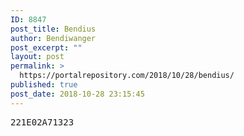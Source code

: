 ```yaml
---
ID: 8847
post_title: Bendius
author: Bendiwanger
post_excerpt: ""
layout: post
permalink: >
  https://portalrepository.com/2018/10/28/bendius/
published: true
post_date: 2018-10-28 23:15:45
---
```

<pre>221E02A71323</pre>